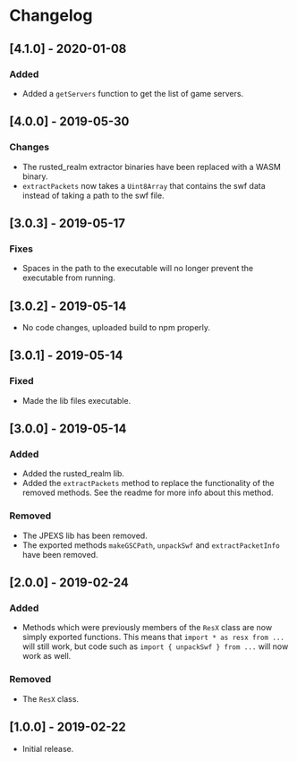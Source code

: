# Changelog

## [4.1.0] - 2020-01-08

### Added

+ Added a `getServers` function to get the list of game servers.

## [4.0.0] - 2019-05-30

### Changes

+ The rusted_realm extractor binaries have been replaced with a WASM binary.
+ `extractPackets` now takes a `Uint8Array` that contains the swf data instead of taking a path to the swf file.

## [3.0.3] - 2019-05-17

### Fixes

+ Spaces in the path to the executable will no longer prevent the executable from running.

## [3.0.2] - 2019-05-14

+ No code changes, uploaded build to npm properly.

## [3.0.1] - 2019-05-14

### Fixed

+ Made the lib files executable.

## [3.0.0] - 2019-05-14

### Added

+ Added the rusted_realm lib.
+ Added the `extractPackets` method to replace the functionality of the removed methods. See the readme for more info about this method.

### Removed

+ The JPEXS lib has been removed.
+ The exported methods `makeGSCPath`, `unpackSwf` and `extractPacketInfo` have been removed.

## [2.0.0] - 2019-02-24

### Added

+ Methods which were previously members of the `ResX` class are now simply exported functions. This means that `import * as resx from ...` will still work, but code such as `import { unpackSwf } from ...` will now work as well.

### Removed

+ The `ResX` class.

## [1.0.0] - 2019-02-22

+ Initial release.
